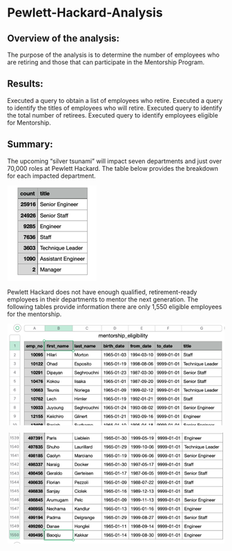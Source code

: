 # Pewlett-Hackard-Analysis

## Overview of the analysis: 
The purpose of the analysis is to determine the number of employees who are retiring and those that can participate in the Mentorship Program.  
## Results: 
Executed a query to obtain a list of employees who retire.
Executed a query to identify the titles of employees who will retire.
Executed query to identify the total number of retirees.
Executed query to identify employees eligible for Mentorship.
## Summary: 
The upcoming “silver tsunami” will impact seven departments and just over 70,000 roles at Pewlett Hackard.  The table below provides the breakdown for each impacted department.

 ![This is an image](https://github.com/bradrobe/Pewlett-Hackard-Analysis/blob/main/Analysis_Projects_Folder/retiring_titles.png)

Pewlett Hackard does not have enough qualified, retirement-ready employees in their departments to mentor the next generation.  The following tables provide information there are only 1,550 eligible employees for the mentorship.

![This is an image](https://github.com/bradrobe/Pewlett-Hackard-Analysis/blob/main/Analysis_Projects_Folder/mentorship_eligibility.png)
 
![This is an image](https://github.com/bradrobe/Pewlett-Hackard-Analysis/blob/main/Analysis_Projects_Folder/mentorship_eligibility2.png)
 
